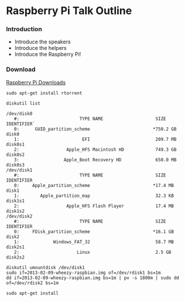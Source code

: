 # Raspberry Pi Talk Outline

### Introduction

* Introduce the speakers
* Introduce the helpers
* Introduce the Raspberry Pi!


### Download

[Raspberry Pi Downloads](http://www.raspberrypi.org/downloads)

	sudo apt-get install rtorrent

	diskutil list

	/dev/disk0
	   #:                       TYPE NAME                    SIZE       IDENTIFIER`
	   0:      GUID_partition_scheme                        *750.2 GB   disk0
	   1:                        EFI                         209.7 MB   disk0s1
	   2:                  Apple_HFS Macintosh HD            749.3 GB   disk0s2
	   3:                 Apple_Boot Recovery HD             650.0 MB   disk0s3
	/dev/disk1
	   #:                       TYPE NAME                    SIZE       IDENTIFIER
	   0:     Apple_partition_scheme                        *17.4 MB    disk1
	   1:        Apple_partition_map                         32.3 KB    disk1s1
	   2:                  Apple_HFS Flash Player            17.4 MB    disk1s2
	/dev/disk2
	   #:                       TYPE NAME                    SIZE       IDENTIFIER
	   0:     FDisk_partition_scheme                        *16.1 GB    disk2
	   1:             Windows_FAT_32                         58.7 MB    disk2s1
	   2:                      Linux                         2.5 GB     disk2s2

	diskutil umountdisk /dev/disk1
	sudo if=2013-02-09-wheezy-raspbian.img of=/dev/rdisk1 bs=1m
	dd if=2013-02-09-wheezy-raspbian.img bs=1m | pv -s 1800m | sudo dd of=/dev/rdisk2 bs=1m

	sudo apt-get install
